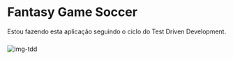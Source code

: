 # Fantasy Game Soccer 

Estou fazendo esta aplicação seguindo o ciclo do Test Driven Development.

###
![img-tdd](https://user-images.githubusercontent.com/53796789/176952831-5d6767aa-cde9-4a28-9eb9-069a6bed0a6b.png)

